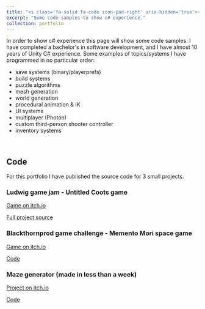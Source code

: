 ```yaml
---
title: "<i class='fa-solid fa-code icon-pad-right' aria-hidden='true'></i>Code samples"
excerpt: "Some code samples to show c# experience."
collection: portfolio
---
```


In order to show c# experience this page will show some code samples. 
I have completed a bachelor's in software development, and I have almost 10 years of Unity C# experience.
Some examples of topics/systems I have programmed in no particular order:

* save systems (binary/playerprefs)
* build systems
* puzzle algorithms
* mesh generation
* world generation
* procedural animation & IK
* UI systems
* multiplayer (Photon)
* custom third-person shooter controller
* inventory systems

<br>

## Code

For this portfolio I have published the source code for 3 small projects.

### Ludwig game jam - Untitled Coots game

<a href="https://codeer.itch.io/untitled-coots-game"><i class="fab fa-fw fa-itch-io icon-pad-right" aria-hidden="true"></i>Game on itch.io</a>

<a href="https://github.com/CodeerStudio/UntitledCootsGame/tree/main/Assets/Game"><i class="fab fa-fw fa-github icon-pad-right" aria-hidden="true"></i>Full project source</a>


### Blackthornprod game challenge - Memento Mori space game

<a href="https://codeer.itch.io/memento-mori-game-challenge"><i class="fab fa-fw fa-itch-io icon-pad-right" aria-hidden="true"></i>Game on itch.io</a>

<a href="https://github.com/CodeerStudio/MementoMoriCode/tree/main/Scripts"><i class="fab fa-fw fa-github icon-pad-right" aria-hidden="true"></i>Code</a>


### Maze generator (made in less than a week)

<a href="https://codeer.itch.io/maze-generator"><i class="fab fa-fw fa-itch-io icon-pad-right" aria-hidden="true"></i>Project on itch.io</a>

<a href="https://github.com/CodeerStudio/MazeGeneratorCode/tree/main/Scripts"><i class="fab fa-fw fa-github icon-pad-right" aria-hidden="true"></i>Code</a>

